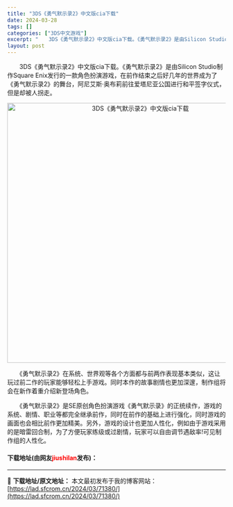 ```yaml
---
title: "3DS《勇气默示录2》中文版cia下载"
date: 2024-03-28
tags: []
categories: ["3DS中文游戏"]
excerpt: "　　3DS《勇气默示录2》中文版cia下载。《勇气默示录2》是由Silicon Studio制作Square Enix发行的一款角色扮演游戏，在前作结束之后好几年的世界成为了《勇气默示录2》的舞台，阿尼艾斯&middot;奥布莉前往爱塔尼亚公国进行和平签字仪式，但是却被人拐走。 　　《勇气默示录2》&hellip;"
layout: post
---
```


 <p>　　3DS《勇气默示录2》中文版cia下载。《勇气默示录2》是由Silicon Studio制作Square Enix发行的一款角色扮演游戏，在前作结束之后好几年的世界成为了《勇气默示录2》的舞台，阿尼艾斯&middot;奥布莉前往爱塔尼亚公国进行和平签字仪式，但是却被人拐走。</p> <p align="center"><img align="" border="0" src="https://lad.sfcrom.cn/wp-content/uploads/2024/03/20240328_660548df92bae.png" width="598" alt="3DS《勇气默示录2》中文版cia下载" /></p> <p>　　《勇气默示录2》在系统、世界观等各个方面都与前两作表现基本类似，这让玩过前二作的玩家能够轻松上手游戏。同时本作的故事剧情也更加深邃，制作组将会在新作着重介绍新登场角色。</p> <p>　　《勇气默示录2》是SE原创角色扮演游戏《勇气默示录》的正统续作，游戏的系统、剧情、职业等都完全继承前作，同时在前作的基础上进行强化，同时游戏的画面也会相比前作更加精美。另外，游戏的设计也更加人性化，例如由于游戏采用的是暗雷回合制，为了方便玩家练级或过剧情，玩家可以自由调节遇敌率!可见制作组的人性化。</p> <p><h4>下载地址(由网友<font color="red">jiushilan</font>发布)：</h4></p> 

---
📖 **下载地址/原文地址：** 本文最初发布于我的博客网站：[https://lad.sfcrom.cn/2024/03/71380/](https://lad.sfcrom.cn/2024/03/71380/)
